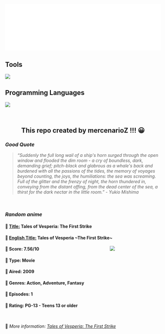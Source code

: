 
<img src="svg/nai.svg" />

<p>
  <h2>Tools</h2>
  <a href="https://skillicons.dev">
    <img src="https://skillicons.dev/icons?i=git,bash,vim,ubuntu,tensorflow,pytorch,docker,raspberrypi" />
  </a>

  <br />

  <h2>Programming Languages</h2>

  <a href="https://skillicons.dev">
    <img src="https://skillicons.dev/icons?i=python,c,cpp" />
  </a>
</p>

<br />

<h2 align="center">This repo created by mercenarioZ !!! 😀</h2>
<h3><i>Good Quote</i></h3>

<blockquote>
<i>
“Suddenly the full long wail of a ship's horn surged through the open window and flooded the dim room - a cry of boundless, dark, demanding grief; pitch-black and glabrous as a whale's back and burdened with all the passions of the tides, the memory of voyages beyond counting, the joys, the humiliations: the sea was screaming. Full of the glitter and the frenzy of night, the horn thundered in, conveying from the distant offing, from the dead center of the sea, a thirst for the dark nectar in the little room.” - Yukio Mishima
</i>
</blockquote>

<br />

<h3><i>Random anime</i></h3>

<h4>
  <strong>🥭 <u>Title:</u></strong> Tales of Vesperia: The First Strike
</h4>

<h4>🌿 <u>English Title:</u> Tales of Vesperia ~The First Strike~</h4>

<img align="right" width="165" src=https://cdn.myanimelist.net/images/anime/7/16680.jpg />

<h4>🌱 Score: 7.56/10</h4>

<h4>🌲 Type: Movie</h4>

<h4>🌴 Aired: 2009</h4>

<h4>🌵 Genres: Action, Adventure, Fantasy</h4>

<h4>🥑 Episodes: 1</h4>

<h4>🍏 Rating: PG-13 - Teens 13 or older</h4>

<br />

🍂 *More information: [Tales of Vesperia: The First Strike](https://myanimelist.net/anime/6046/Tales_of_Vesperia__The_First_Strike)*
    